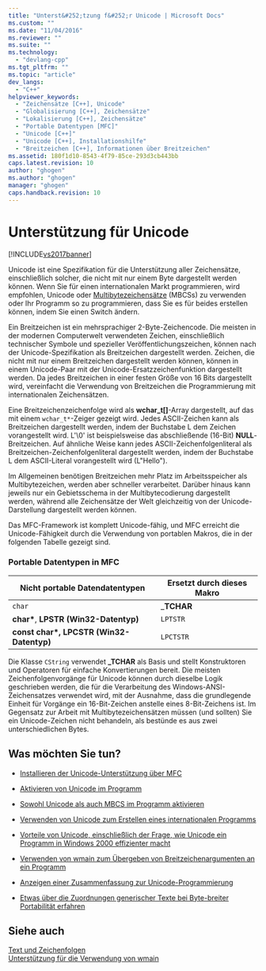 ```yaml
---
title: "Unterst&#252;tzung f&#252;r Unicode | Microsoft Docs"
ms.custom: ""
ms.date: "11/04/2016"
ms.reviewer: ""
ms.suite: ""
ms.technology: 
  - "devlang-cpp"
ms.tgt_pltfrm: ""
ms.topic: "article"
dev_langs: 
  - "C++"
helpviewer_keywords: 
  - "Zeichensätze [C++], Unicode"
  - "Globalisierung [C++], Zeichensätze"
  - "Lokalisierung [C++], Zeichensätze"
  - "Portable Datentypen [MFC]"
  - "Unicode [C++]"
  - "Unicode [C++], Installationshilfe"
  - "Breitzeichen [C++], Informationen über Breitzeichen"
ms.assetid: 180f1d10-8543-4f79-85ce-293d3cb443bb
caps.latest.revision: 10
author: "ghogen"
ms.author: "ghogen"
manager: "ghogen"
caps.handback.revision: 10
---
```

# Unterst&#252;tzung f&#252;r Unicode
[!INCLUDE[vs2017banner](../assembler/inline/includes/vs2017banner.md)]

Unicode ist eine Spezifikation für die Unterstützung aller Zeichensätze, einschließlich solcher, die nicht mit nur einem Byte dargestellt werden können.  Wenn Sie für einen internationalen Markt programmieren, wird empfohlen, Unicode oder [Multibytezeichensätze](../text/support-for-multibyte-character-sets-mbcss.md) \(MBCSs\) zu verwenden oder Ihr Programm so zu programmieren, dass Sie es für beides erstellen können, indem Sie einen Switch ändern.  
  
 Ein Breitzeichen ist ein mehrsprachiger 2\-Byte\-Zeichencode.  Die meisten in der modernen Computerwelt verwendeten Zeichen, einschließlich technischer Symbole und spezieller Veröffentlichungszeichen, können nach der Unicode\-Spezifikation als Breitzeichen dargestellt werden.  Zeichen, die nicht mit nur einem Breitzeichen dargestellt werden können, können in einem Unicode\-Paar mit der Unicode\-Ersatzzeichenfunktion dargestellt werden.  Da jedes Breitzeichen in einer festen Größe von 16 Bits dargestellt wird, vereinfacht die Verwendung von Breitzeichen die Programmierung mit internationalen Zeichensätzen.  
  
 Eine Breitzeichenzeichenfolge wird als **wchar\_t\[\]**\-Array dargestellt, auf das mit einem `wchar_t*`\-Zeiger gezeigt wird.  Jedes ASCII\-Zeichen kann als Breitzeichen dargestellt werden, indem der Buchstabe L dem Zeichen vorangestellt wird.  L'\\0' ist beispielsweise das abschließende \(16\-Bit\) **NULL**\-Breitzeichen.  Auf ähnliche Weise kann jedes ASCII\-Zeichenfolgenliteral als Breitzeichen\-Zeichenfolgenliteral dargestellt werden, indem der Buchstabe L dem ASCII\-Literal vorangestellt wird \(L"Hello"\).  
  
 Im Allgemeinen benötigen Breitzeichen mehr Platz im Arbeitsspeicher als Multibytezeichen, werden aber schneller verarbeitet.  Darüber hinaus kann jeweils nur ein Gebietsschema in der Multibytecodierung dargestellt werden, während alle Zeichensätze der Welt gleichzeitig von der Unicode\-Darstellung dargestellt werden können.  
  
 Das MFC\-Framework ist komplett Unicode\-fähig, und MFC erreicht die Unicode\-Fähigkeit durch die Verwendung von portablen Makros, die in der folgenden Tabelle gezeigt sind.  
  
### Portable Datentypen in MFC  
  
|Nicht portable Datendatentypen|Ersetzt durch dieses Makro|  
|------------------------------------|--------------------------------|  
|`char`|\_**TCHAR**|  
|**char\***, **LPSTR \(Win32\-Datentyp\)**|`LPTSTR`|  
|**const char\*, LPCSTR \(Win32\-Datentyp\)**|`LPCTSTR`|  
  
 Die Klasse `CString` verwendet **\_TCHAR** als Basis und stellt Konstruktoren und Operatoren für einfache Konvertierungen bereit.  Die meisten Zeichenfolgenvorgänge für Unicode können durch dieselbe Logik geschrieben werden, die für die Verarbeitung des Windows\-ANSI\-Zeichensatzes verwendet wird, mit der Ausnahme, dass die grundlegende Einheit für Vorgänge ein 16\-Bit\-Zeichen anstelle eines 8\-Bit\-Zeichens ist.  Im Gegensatz zur Arbeit mit Multibytezeichensätzen müssen \(und sollten\) Sie ein Unicode\-Zeichen nicht behandeln, als bestünde es aus zwei unterschiedlichen Bytes.  
  
## Was möchten Sie tun?  
  
-   [Installieren der Unicode\-Unterstützung über MFC](../mfc/unicode-in-mfc.md)  
  
-   [Aktivieren von Unicode im Programm](../text/international-enabling.md)  
  
-   [Sowohl Unicode als auch MBCS im Programm aktivieren](../text/internationalization-strategies.md)  
  
-   [Verwenden von Unicode zum Erstellen eines internationalen Programms](../text/unicode-programming-summary.md)  
  
-   [Vorteile von Unicode, einschließlich der Frage, wie Unicode ein Programm in Windows 2000 effizienter macht](../text/benefits-of-character-set-portability.md)  
  
-   [Verwenden von wmain zum Übergeben von Breitzeichenargumenten an ein Programm](../text/support-for-using-wmain.md)  
  
-   [Anzeigen einer Zusammenfassung zur Unicode\-Programmierung](../text/unicode-programming-summary.md)  
  
-   [Etwas über die Zuordnungen generischer Texte bei Byte\-breiter Portabilität erfahren](../text/generic-text-mappings-in-tchar-h.md)  
  
## Siehe auch  
 [Text und Zeichenfolgen](../text/text-and-strings-in-visual-cpp.md)   
 [Unterstützung für die Verwendung von wmain](../text/support-for-using-wmain.md)